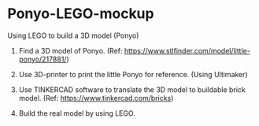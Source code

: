 # Ponyo-LEGO-mockup
Using LEGO to build a 3D model (Ponyo) 

1. Find a 3D model of Ponyo. (Ref: https://www.stlfinder.com/model/little-ponyo/217881/)

2. Use 3D-printer to print the little Ponyo for reference. (Using Ultimaker) 

3. Use TINKERCAD software to translate the 3D model to buildable brick model. (Ref: https://www.tinkercad.com/bricks)

4. Build the real model by using LEGO.
